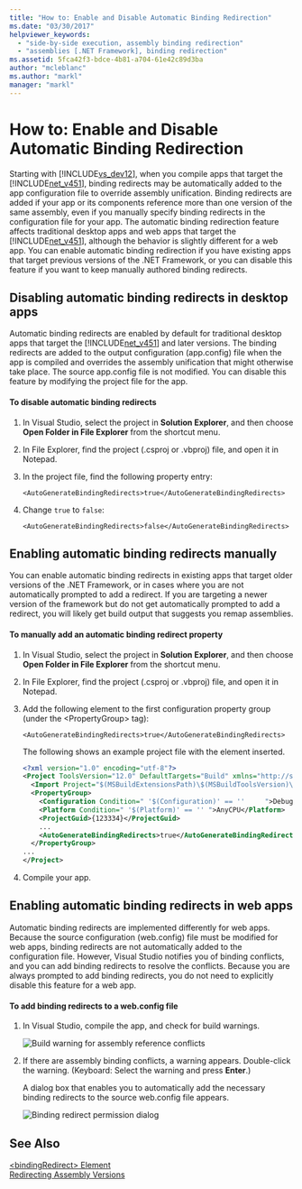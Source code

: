 ```yaml
---
title: "How to: Enable and Disable Automatic Binding Redirection"
ms.date: "03/30/2017"
helpviewer_keywords: 
  - "side-by-side execution, assembly binding redirection"
  - "assemblies [.NET Framework], binding redirection"
ms.assetid: 5fca42f3-bdce-4b81-a704-61e42c89d3ba
author: "mcleblanc"
ms.author: "markl"
manager: "markl"
---
```

# How to: Enable and Disable Automatic Binding Redirection
Starting with [!INCLUDE[vs_dev12](../../../includes/vs-dev12-md.md)], when you compile apps that target the [!INCLUDE[net_v451](../../../includes/net-v451-md.md)], binding redirects may be automatically added to the app configuration file to override assembly unification. Binding redirects are added if your app or its components reference more than one version of the same assembly, even if you manually specify binding redirects in the configuration file for your app. The automatic binding redirection feature affects traditional desktop apps and web apps that target the [!INCLUDE[net_v451](../../../includes/net-v451-md.md)], although the behavior is slightly different for a web app. You can enable automatic binding redirection if you have existing apps that target previous versions of the .NET Framework, or you can disable this feature if you want to keep manually authored binding redirects.  
  
## Disabling automatic binding redirects in desktop apps  
 Automatic binding redirects are enabled by default for traditional desktop apps that target the [!INCLUDE[net_v451](../../../includes/net-v451-md.md)] and later versions. The binding redirects are added to the output configuration (app.config) file when the app is compiled and overrides the assembly unification that might otherwise take place. The source app.config file is not modified. You can disable this feature by modifying the project file for the app.  
  
#### To disable automatic binding redirects  
  
1.  In Visual Studio, select the project in **Solution Explorer**, and then choose **Open Folder in File Explorer** from the shortcut menu.  
  
2.  In File Explorer, find the project (.csproj or .vbproj) file, and open it in Notepad.  
  
3.  In the project file, find the following property entry:  
  
     `<AutoGenerateBindingRedirects>true</AutoGenerateBindingRedirects>`  
  
4.  Change `true` to `false`:  
  
     `<AutoGenerateBindingRedirects>false</AutoGenerateBindingRedirects>`  
  
## Enabling automatic binding redirects manually  
 You can enable automatic binding redirects in existing apps that target older versions of the .NET Framework, or in cases where you are not automatically prompted to add a redirect. If you are targeting a newer version of the framework but do not get automatically prompted to add a redirect, you will likely get   build output that suggests you remap assemblies.  
  
#### To manually add an automatic binding redirect property  
  
1.  In Visual Studio, select the project in **Solution Explorer**, and then choose **Open Folder in File Explorer** from the shortcut menu.  
  
2.  In File Explorer, find the project (.csproj or .vbproj) file, and open it in Notepad.  
  
3.  Add the following element to the first configuration property group (under the \<PropertyGroup> tag):  
  
     `<AutoGenerateBindingRedirects>true</AutoGenerateBindingRedirects>`  
  
     The following shows an example project file with the element inserted.  
  
    ```xml  
    <?xml version="1.0" encoding="utf-8"?>  
    <Project ToolsVersion="12.0" DefaultTargets="Build" xmlns="http://schemas.microsoft.com/developer/msbuild/2003">  
      <Import Project="$(MSBuildExtensionsPath)\$(MSBuildToolsVersion)\Microsoft.Common.props" Condition="Exists('$(MSBuildExtensionsPath)\$(MSBuildToolsVersion)\Microsoft.Common.props')" />  
      <PropertyGroup>  
        <Configuration Condition=" '$(Configuration)' == ''     ">Debug</Configuration>  
        <Platform Condition=" '$(Platform)' == '' ">AnyCPU</Platform>  
        <ProjectGuid>{123334}</ProjectGuid>  
        ...  
        <AutoGenerateBindingRedirects>true</AutoGenerateBindingRedirects>  
      </PropertyGroup>  
    ...  
    </Project>  
    ```  
  
4.  Compile your app.  
  
## Enabling automatic binding redirects in web apps  
 Automatic binding redirects are implemented differently for web apps. Because the source configuration (web.config) file must be modified for web apps, binding redirects are not automatically added to the configuration file. However, Visual Studio notifies you of binding conflicts, and you can add binding redirects to resolve the conflicts. Because you are always prompted to add binding redirects, you do not need to explicitly disable this feature for a web app.  
  
#### To add binding redirects to a web.config file  
  
1.  In Visual Studio, compile the app, and check for build warnings.  
  
     ![Build warning for assembly reference conflicts](../../../docs/framework/configure-apps/media/clr-assemblyrefwarning.png "CLR_AssemblyRefWarning")  
  
2.  If there are assembly binding conflicts, a warning appears. Double-click the warning. (Keyboard: Select the warning and press **Enter**.)  
  
     A dialog box that enables you to automatically add the necessary binding redirects to the source web.config file appears.  
  
     ![Binding redirect permission dialog](../../../docs/framework/configure-apps/media/clr-addbindingredirect.png "CLR_AddBindingRedirect")  
  
## See Also  
 [\<bindingRedirect> Element](../../../docs/framework/configure-apps/file-schema/runtime/bindingredirect-element.md)  
 [Redirecting Assembly Versions](../../../docs/framework/configure-apps/redirect-assembly-versions.md)
